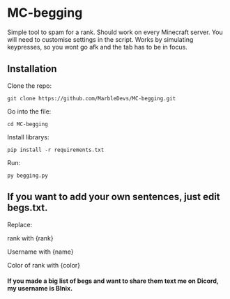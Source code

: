 # MC-begging
Simple tool to spam for a rank. Should work on every Minecraft server. You will need to customise settings in the script. 
Works by simulating keypresses, so you wont go afk and the tab has to be in focus.

## Installation
Clone the repo:

    git clone https://github.com/MarbleDevs/MC-begging.git

Go into the file:

    cd MC-begging

Install librarys:

    pip install -r requirements.txt

Run:

    py begging.py

## If you want to add your own sentences, just edit begs.txt.
Replace:

rank with {rank} 

Username with {name}

Color of rank with {color}

#### If you made a big list of begs and want to share them text me on Dicord, my username is Blnix.
